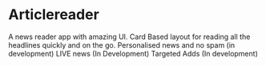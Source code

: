 # Articlereader

A news reader app with amazing UI.
Card Based layout for reading all the headlines quickly and on the go.
Personalised news and no spam (in development)
LIVE news  (In Development)
Targeted Adds (In development)
